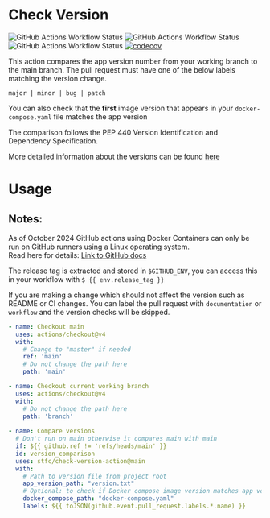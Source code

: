 # Check Version
![GitHub Actions Workflow Status](https://img.shields.io/github/actions/workflow/status/stfc/check-version-action/self_test.yaml?label=Integration%20Test)
![GitHub Actions Workflow Status](https://img.shields.io/github/actions/workflow/status/stfc/check-version-action/lint.yaml?label=Linting)
![GitHub Actions Workflow Status](https://img.shields.io/github/actions/workflow/status/stfc/check-version-action/test.yaml?label=Tests)
[![codecov](https://codecov.io/gh/stfc/check-version-action/graph/badge.svg?token=OD2Z90ST8R)](https://codecov.io/gh/stfc/check-version-action)


This action compares the app version number from your working branch to the main branch.
The pull request must have one of the below labels matching the version change.<br>

`major | minor | bug | patch`

You can also check that the **first** image version that appears in your `docker-compose.yaml` file matches the app version

The comparison follows the PEP 440 Version Identification and Dependency Specification.

More detailed information about the versions can be found [here](https://packaging.python.org/en/latest/specifications/version-specifiers/)

# Usage

## Notes:

As of October 2024 GitHub actions using Docker Containers can only be run on GitHub runners using a Linux operating system.<br>
Read here for details: [Link to GitHub docs](https://docs.github.com/en/actions/sharing-automations/creating-actions/about-custom-actions#types-of-actions)

The release tag is extracted and stored in `$GITHUB_ENV`,
you can access this in your workflow with `$ {{ env.release_tag }}` 

If you are making a change which should not affect the version such as README or CI changes. You can label the pull request with `documentation` or `workflow` and the version checks will be skipped.

<!-- start usage -->
```yaml
- name: Checkout main
  uses: actions/checkout@v4
  with:
    # Change to "master" if needed
    ref: 'main'
    # Do not change the path here
    path: 'main'

- name: Checkout current working branch
  uses: actions/checkout@v4
  with:
    # Do not change the path here
    path: 'branch'
    
- name: Compare versions
  # Don't run on main otherwise it compares main with main
  if: ${{ github.ref != 'refs/heads/main' }} 
  id: version_comparison
  uses: stfc/check-version-action@main
  with:
    # Path to version file from project root
    app_version_path: "version.txt"
    # Optional: to check if Docker compose image version matches app version
    docker_compose_path: "docker-compose.yaml"
    labels: ${{ toJSON(github.event.pull_request.labels.*.name) }}
```
<!-- end usage -->

